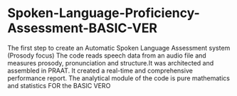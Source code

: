 # Spoken-Language-Proficiency-Assessment-BASIC-VER
The first step to create an Automatic Spoken Language Assessment system (Prosody focus)
The code reads speech data from an audio file and measures prosody, pronunciation and structure.It was architected and assembled in PRAAT. 
It created a real-time and comprehensive performance report. 
The analytical module of the code is pure mathematics and statistics FOR the BASIC VERO
